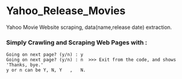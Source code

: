 # Yahoo_Release_Movies
Yahoo Movie Website scraping, data(name,release date) extraction.

### Simply Crawling and Scraping Web Pages with :
    Going on next page? (y/n) : y 
    Going on next page? (y/n) : n  >>> Exit from the code, and shows 'Thanks, bye.'
    y or n can be Y, N, Y   ,   N.
  

